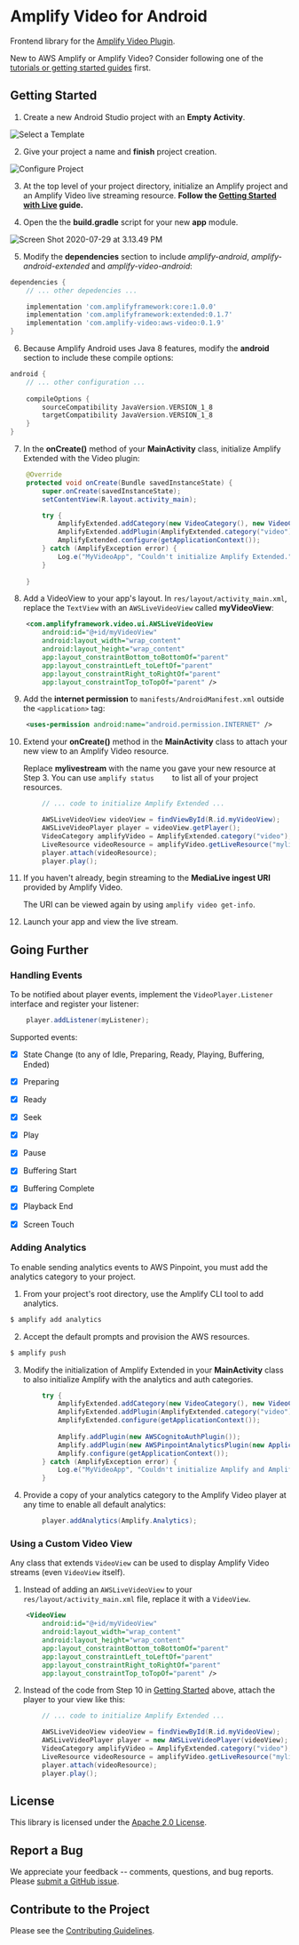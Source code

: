 # Amplify Video for Android

Frontend library for the [Amplify Video Plugin](https://github.com/awslabs/amplify-video). 

New to AWS Amplify or Amplify Video? Consider following one of the [tutorials or getting started guides](https://github.com/awslabs/amplify-video#getting-started-with-amplify-video) first.

## Getting Started

1. Create a new Android Studio project with an **Empty Activity**.

![Select a Template](./docs/img/README/select_template.png)

2. Give your project a name and **finish** project creation.

![Configure Project](./docs/img/README/configure_project.png)

3. At the top level of your project directory, initialize an Amplify project and an Amplify Video live streaming resource.
   	**Follow the [Getting Started with Live](https://github.com/awslabs/amplify-video/wiki/Getting-Started-with-Live) guide.**

4. Open the the **build.gradle** script for your new **app** module.

![Screen Shot 2020-07-29 at 3.13.49 PM](./docs/img/README/build_gradle_file.png)

5. Modify the **dependencies** section to include *amplify-android*, *amplify-android-extended* and *amplify-video-android*:

```groovy
dependencies {
    // ... other depedencies ...

    implementation 'com.amplifyframework:core:1.0.0'
    implementation 'com.amplifyframework:extended:0.1.7'
    implementation 'com.amplify-video:aws-video:0.1.9'
}
```

6. Because Amplify Android uses Java 8 features, modify the **android** section to include these compile options:

```groovy
android {
    // ... other configuration ...
  
    compileOptions {
        sourceCompatibility JavaVersion.VERSION_1_8
        targetCompatibility JavaVersion.VERSION_1_8
    }
}
```

7. In the **onCreate()** method of your **MainActivity** class, initialize Amplify Extended with the Video plugin:

```java
    @Override
    protected void onCreate(Bundle savedInstanceState) {
        super.onCreate(savedInstanceState);
        setContentView(R.layout.activity_main);

        try {
            AmplifyExtended.addCategory(new VideoCategory(), new VideoCategoryConfiguration(), "amplifyvideoconfiguration");
            AmplifyExtended.addPlugin(AmplifyExtended.category("video"), new AWSVideoPlugin());
            AmplifyExtended.configure(getApplicationContext());
        } catch (AmplifyException error) {
            Log.e("MyVideoApp", "Couldn't initialize Amplify Extended.");
        }
      
    }
```

8. Add a VideoView to your app's layout. In `res/layout/activity_main.xml`, replace the `TextView` with an `AWSLiveVideoView` called **myVideoView**:

```xml
    <com.amplifyframework.video.ui.AWSLiveVideoView
        android:id="@+id/myVideoView"
        android:layout_width="wrap_content"
        android:layout_height="wrap_content"
        app:layout_constraintBottom_toBottomOf="parent"
        app:layout_constraintLeft_toLeftOf="parent"
        app:layout_constraintRight_toRightOf="parent"
        app:layout_constraintTop_toTopOf="parent" />
```

9. Add the **internet permission** to `manifests/AndroidManifest.xml`  outside the `<application>` tag:

```xml
    <uses-permission android:name="android.permission.INTERNET" />
```

10. Extend your **onCreate()** method in the **MainActivity** class to attach your new view to an Amplify Video resource.

    Replace **mylivestream** with the name you gave your new resource at Step 3. You can use `amplify status	` to list all of your project resources.

```java
        // ... code to initialize Amplify Extended ...

        AWSLiveVideoView videoView = findViewById(R.id.myVideoView);
        AWSLiveVideoPlayer player = videoView.getPlayer();
        VideoCategory amplifyVideo = AmplifyExtended.category("video");
        LiveResource videoResource = amplifyVideo.getLiveResource("mylivestream");
        player.attach(videoResource);
        player.play();
```

11. If you haven't already, begin streaming to the **MediaLive ingest URI** provided by Amplify Video.

    The URI can be viewed again by using `amplify video get-info`.

12. Launch your app and view the live stream.

## Going Further

### Handling Events

To be notified about player events, implement the `VideoPlayer.Listener` interface and register your listener:

```java
    player.addListener(myListener);
```

Supported events:

- [x] State Change (to any of Idle, Preparing, Ready, Playing, Buffering, Ended)
- [x] Preparing
- [x] Ready
- [x] Seek
- [x] Play
- [x] Pause
- [x] Buffering Start
- [x] Buffering Complete
- [x] Playback End
- [x] Screen Touch



### Adding Analytics

To enable sending analytics events to AWS Pinpoint, you must add the analytics category to your project.

1. From your project's root directory, use the Amplify CLI tool to add analytics.

```bash
$ amplify add analytics
```

2. Accept the default prompts and provision the AWS resources.

```bash
$ amplify push
```

3. Modify the initialization of Amplify Extended in your **MainActivity** class to also initialize Amplify with the analytics and auth categories.

```java
        try {
            AmplifyExtended.addCategory(new VideoCategory(), new VideoCategoryConfiguration(), "amplifyvideoconfiguration");
            AmplifyExtended.addPlugin(AmplifyExtended.category("video"), new AWSVideoPlugin());
            AmplifyExtended.configure(getApplicationContext());
          
            Amplify.addPlugin(new AWSCognitoAuthPlugin());
            Amplify.addPlugin(new AWSPinpointAnalyticsPlugin(new Application()));
            Amplify.configure(getApplicationContext());
        } catch (AmplifyException error) {
            Log.e("MyVideoApp", "Couldn't initialize Amplify and Amplify Extended.");
        }
```

4. Provide a copy of your analytics category to the Amplify Video player at any time to enable all default analytics:

```java
        player.addAnalytics(Amplify.Analytics);
```



### Using a Custom Video View

Any class that extends `VideoView` can be used to display Amplify Video streams (even `VideoView` itself).

1. Instead of adding an `AWSLiveVideoView` to your `res/layout/activity_main.xml` file, replace it with a `VideoView`.

```xml
    <VideoView
        android:id="@+id/myVideoView"
        android:layout_width="wrap_content"
        android:layout_height="wrap_content"
        app:layout_constraintBottom_toBottomOf="parent"
        app:layout_constraintLeft_toLeftOf="parent"
        app:layout_constraintRight_toRightOf="parent"
        app:layout_constraintTop_toTopOf="parent" />
```

2. Instead of the code from Step 10 in [Getting Started](#getting-started) above, attach the player to your view like this:

```java
        // ... code to initialize Amplify Extended ...

        AWSLiveVideoView videoView = findViewById(R.id.myVideoView);
        AWSLiveVideoPlayer player = new AWSLiveVideoPlayer(videoView); // <-- different
        VideoCategory amplifyVideo = AmplifyExtended.category("video");
        LiveResource videoResource = amplifyVideo.getLiveResource("mylivestream");
        player.attach(videoResource);
        player.play();
```



## License

This library is licensed under the [Apache 2.0 License](./LICENSE).

## Report a Bug

We appreciate your feedback -- comments, questions, and bug reports. Please [submit a GitHub issue](/issues).

## Contribute to the Project

Please see the [Contributing Guidelines](./CONTRIBUTING.md).
